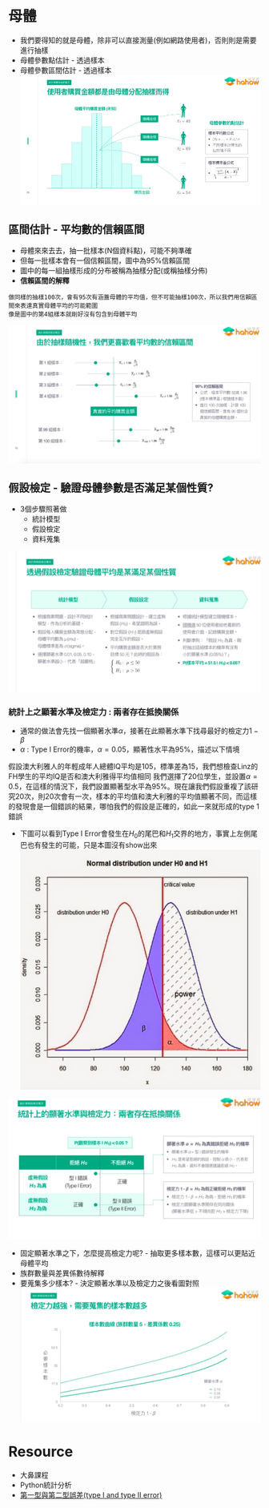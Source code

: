 # 母體
* 我們要得知的就是母體，除非可以直接測量(例如網路使用者)，否則則是需要進行抽樣
* 母體參數點估計 - 透過樣本
* 母體參數區間估計 - 透過樣本
<img src='./images/ch3Sh_1.png'></img>

## 區間估計 - 平均數的信賴區間
* 母體來來去去，抽一批樣本(N個資料點)，可能不夠準確
* 但每一批樣本會有一個信賴區間，圖中為95%信賴區間
* 圖中的每一組抽樣形成的分布被稱為抽樣分配(或稱抽樣分佈)
* **信賴區間的解釋**
```
做同樣的抽樣100次，會有95次有涵蓋母體的平均值，但不可能抽樣100次，所以我們用信賴區間來表達真實母體平均的可能範圍
像是圖中的第4組樣本就剛好沒有包含到母體平均
```
<img src='./images/ch3Sh_2.png'></img>

## 假設檢定 - 驗證母體參數是否滿足某個性質?
* 3個步驟照著做
  * 統計模型
  * 假設檢定
  * 資料蒐集

<img src='./images/ch3Sh_3.png'></img>  

### 統計上之顯著水準及檢定力 : 兩者存在抵換關係
* 通常的做法會先找一個顯著水準$\alpha$，接著在此顯著水準下找尋最好的檢定力$1-\beta$
* $\alpha$ : Type I Error的機率，$\alpha = 0.05$，顯著性水平為95%，描述以下情境

假設澳大利雅人的年輕成年人總體IQ平均是105，標準差為15，我們想檢查Linz的FH學生的平均IQ是否和澳大利雅得平均值相同
我們選擇了20位學生，並設置$\alpha=0.5$，在這樣的情況下，我們設置顯著型水平為95%。現在讓我們假設重複了該研究20次，則20次會有一次，樣本的平均值和澳大利雅的平均值顯著不同，而這樣的發現會是一個錯誤的結果，哪怕我們的假設是正確的，如此一來就形成的type 1 錯誤

* 下圖可以看到Type I Error會發生在$H_0$的尾巴和$H_1$交界的地方，事實上左側尾巴也有發生的可能，只是本圖沒有show出來
<img src='./images/ch3Sh_6.png'></img>

<img src='./images/ch3Sh_4.png'></img>

* 固定顯著水準之下，怎麼提高檢定力呢? - 抽取更多樣本數，這樣可以更貼近母體平均
* 族群數量與差異係數待解釋
* 要蒐集多少樣本? - 決定顯著水準以及檢定力之後看圖對照
<img src='./images/ch3Sh_5.png'></img>

# Resource

* 大鼻課程
* Python統計分析
* [第一型與第二型誤差(type I and type II error)](https://smallcollation.blogspot.com/2013/08/type-i-and-type-ii-error.html#gsc.tab=0)
